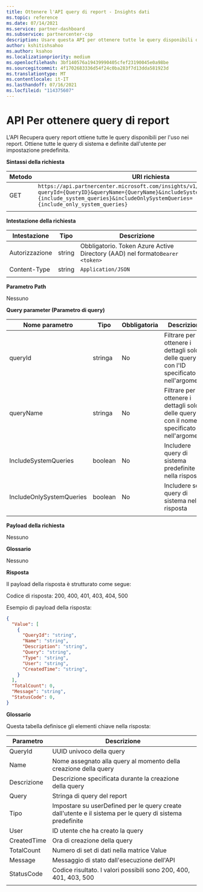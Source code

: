 ```yaml
---
title: Ottenere l'API query di report - Insights dati
ms.topic: reference
ms.date: 07/14/2021
ms.service: partner-dashboard
ms.subservice: partnercenter-csp
description: Usare questa API per ottenere tutte le query disponibili da usare nell'API del report.
author: kshitishsahoo
ms.author: ksahoo
ms.localizationpriority: medium
ms.openlocfilehash: 3bf140576a19439990405cfef23190045e0a98be
ms.sourcegitcommit: 4f1702683336d54f24c0ba283f7d13dda581923d
ms.translationtype: MT
ms.contentlocale: it-IT
ms.lasthandoff: 07/16/2021
ms.locfileid: "114375607"
---
```

# <a name="get-report-queries-api"></a>API Per ottenere query di report

L'API Recupera query report ottiene tutte le query disponibili per l'uso nei report. Ottiene tutte le query di sistema e definite dall'utente per impostazione predefinita.

**Sintassi della richiesta**

|    Metodo    |    URI richiesta    |
|    ----    |    ----    |
|    GET    |    `https://api.partnercenter.microsoft.com/insights/v1/mpn/ScheduledQueries?queryId={QueryID}&queryName={QueryName}&includeSystemQueries={include_system_queries}&includeOnlySystemQueries={include_only_system_queries}`     |
|        |        |

**Intestazione della richiesta**

|    Intestazione    |    Tipo    |    Descrizione    |
|    ----    |    ----    |    ----    |
|    Autorizzazione    |    string    |    Obbligatorio. Token Azure Active Directory (AAD) nel formato`Bearer <token>`    |
|    Content-Type    |    string    |    `Application/JSON`    |
|        |        |        |

**Parametro Path**

Nessuno

**Query parameter (Parametro di query)**

|    Nome parametro    |    Tipo    |    Obbligatoria    |    Descrizione    |
|    ----    |    ----    |    ----    |    ----    |
|    queryId     |    stringa     |    No    |    Filtrare per ottenere i dettagli solo delle query con l'ID specificato nell'argomento     |
|    queryName     |    stringa     |    No    |    Filtrare per ottenere i dettagli solo delle query con il nome specificato nell'argomento     |
|    IncludeSystemQueries     |    boolean     |    No    |    Includere query di sistema predefinite nella risposta     |
|    IncludeOnlySystemQueries     |    boolean     |    No    |    Includere solo query di sistema nella risposta     |
|        |        |        |        |


**Payload della richiesta**

Nessuno

**Glossario**

Nessuno

**Risposta**

Il payload della risposta è strutturato come segue:

Codice di risposta: 200, 400, 401, 403, 404, 500

Esempio di payload della risposta:

```json
{ 
  "Value": [ 
    { 
      "QueryId": "string", 
      "Name": "string", 
      "Description": "string", 
      "Query": "string", 
      "Type": "string", 
      "User": "string", 
      "CreatedTime": "string", 
    } 
  ], 
  "TotalCount": 0, 
  "Message": "string", 
  "StatusCode": 0, 
} 
```

**Glossario**

Questa tabella definisce gli elementi chiave nella risposta:

|    Parametro    |    Descrizione    |
|    ----    |    ----    |
|    QueryId     |    UUID univoco della query     |
|    Name     |    Nome assegnato alla query al momento della creazione della query     |
|    Descrizione     |    Descrizione specificata durante la creazione della query     |
|    Query     |    Stringa di query del report     |
|    Tipo     |    Impostare su userDefined per le query create dall'utente e il sistema per le query di sistema predefinite     |
|    User     |    ID utente che ha creato la query     |
|    CreatedTime     |    Ora di creazione della query     |
|    TotalCount     |    Numero di set di dati nella matrice Value     |
|    Message     |    Messaggio di stato dall'esecuzione dell'API     |
|    StatusCode     |    Codice risultato. I valori possibili sono 200, 400, 401, 403, 500     |
|        |        |
